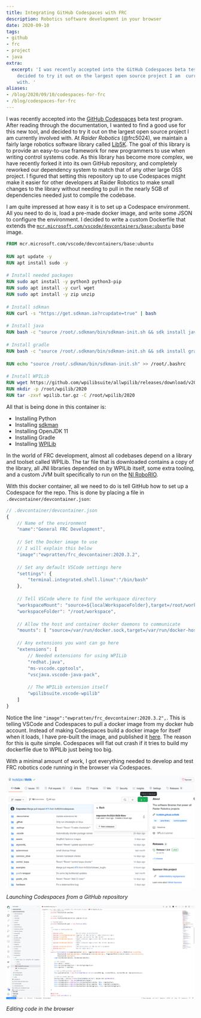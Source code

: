 ```yaml
---
title: Integrating GitHub Codespaces with FRC
description: Robotics software development in your browser
date: 2020-09-10
tags:
- github
- frc
- project
- java
extra:
  excerpt: 'I was recently accepted into the GitHub Codespaces beta test program and
    decided to try it out on the largest open source project I am  currently involved
    with. '
aliases:
- /blog/2020/09/10/codespaces-for-frc
- /blog/codespaces-for-frc
---
```


I was recently accepted into the [GitHub Codespaces](https://github.com/features/codespaces) beta test program. After reading through the documentation, I wanted to find a good use for this new tool, and decided to try it out on the largest open source project I am currently involved with. At *Raider Robotics* (@frc5024), we maintain a fairly large robotics software library called [Lib5K](https://github.com/frc5024/lib5k). The goal of this library is to provide an easy-to-use framework for new programmers to use when writing control systems code. As this library has become more complex, we have recently forked it into its own GitHub repository, and completely reworked our dependency system to match that of any other large OSS project. I figured that setting this repository up to use Codespaces might make it easier for other developers at Raider Robotics to make small changes to the library without needing to pull in the nearly 5GB of dependencies needed just to compile the codebase.

I am quite impressed at how easy it is to set up a Codespace environment. All you need to do is, load a pre-made docker image, and write some JSON to configure the environment. I decided to write a custom Dockerfile that extends the [`mcr.microsoft.com/vscode/devcontainers/base:ubuntu`](https://hub.docker.com/_/microsoft-vscode-devcontainers) base image. 

```dockerfile
FROM mcr.microsoft.com/vscode/devcontainers/base:ubuntu

RUN apt update -y
RUN apt install sudo -y

# Install needed packages
RUN sudo apt install -y python3 python3-pip
RUN sudo apt install -y curl wget
RUN sudo apt install -y zip unzip

# Install sdkman
RUN curl -s "https://get.sdkman.io?rcupdate=true" | bash

# Install java
RUN bash -c "source /root/.sdkman/bin/sdkman-init.sh && sdk install java 11.0.8-open"

# Install gradle
RUN bash -c "source /root/.sdkman/bin/sdkman-init.sh && sdk install gradle"

RUN echo "source /root/.sdkman/bin/sdkman-init.sh" >> /root/.bashrc

# Install WPILib
RUN wget https://github.com/wpilibsuite/allwpilib/releases/download/v2020.3.2/WPILib_Linux-2020.3.2.tar.gz -O wpilib.tar.gz
RUN mkdir -p /root/wpilib/2020
RUN tar -zxvf wpilib.tar.gz -C /root/wpilib/2020
```

All that is being done in this container is:

 - Installing Python
 - Installing [sdkman](https://sdkman.io)
 - Installing OpenJDK 11
 - Installing Gradle
 - Installing [WPILib](https://github.com/wpilibsuite/allwpilib/)

In the world of FRC development, almost all codebases depend on a library and toolset called WPILib. The tar file that is downloaded contains a copy of the library, all JNI libraries depended on by WPILib itself, some extra tooling, and a custom JVM built specifically to run on the [NI RoboRIO](https://www.ni.com/en-ca/support/model.roborio.html).

With this docker container, all we need to do is tell GitHub how to set up a Codespace for the repo. This is done by placing a file in `.devcontainer/devcontainer.json`:

```js
// .devcontainer/devcontainer.json
{
    // Name of the environment
    "name":"General FRC Development",

    // Set the Docker image to use
    // I will explain this below
    "image":"ewpratten/frc_devcontainer:2020.3.2",

    // Set any default VSCode settings here
    "settings": {
        "terminal.integrated.shell.linux":"/bin/bash"
    },

    // Tell VSCode where to find the workspace directory
    "workspaceMount": "source=${localWorkspaceFolder},target=/root/workspace,type=bind,consistency=cached",
    "workspaceFolder": "/root/workspace",

    // Allow the host and container docker daemons to communicate
    "mounts": [ "source=/var/run/docker.sock,target=/var/run/docker-host.sock,type=bind" ],

    // Any extensions you want can go here
    "extensions": [
        // Needed extensions for using WPILib
        "redhat.java",
        "ms-vscode.cpptools",
        "vscjava.vscode-java-pack",

        // The WPILib extension itself
        "wpilibsuite.vscode-wpilib"
    ]
}
```

Notice the line `"image":"ewpratten/frc_devcontainer:2020.3.2",`. This is telling VSCode and Codespaces to pull a docker image from my docker hub account. Instead of making Codespaces build a docker image for itself when it loads, I have pre-built the image, and published it [here](https://hub.docker.com/r/ewpratten/frc_devcontainer). The reason for this is quite simple. Codespaces will flat out crash if it tries to build my dockerfile due to WPILib just being too big.

With a minimal amount of work, I got everything needed to develop and test FRC robotics code running in the browser via Codespaces.

![](/images/posts/frc-codespaces/codespaces-menu.png)

*Launching Codespaces from a GitHub repository*

![](/images/posts/frc-codespaces/codespaces-code.png)

*Editing code in the browser*


 <!-- - Pushing a container this large to dockerhub requires the daemon to be restarted with -->

<!-- sudo systemctl stop docker
sudo dockerd -s overlay --max-concurrent-uploads=1  -->
